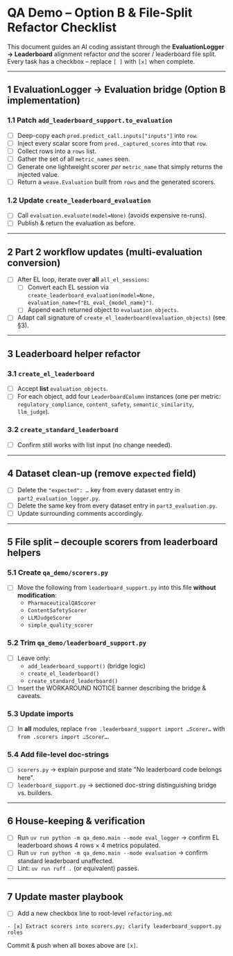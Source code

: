 # QA Demo – Option B & File-Split Refactor Checklist

This document guides an AI coding assistant through the **EvaluationLogger → Leaderboard** alignment refactor *and* the scorer / leaderboard file split.  Every task has a checkbox – replace `[ ]` with `[x]` when complete.

---

## 1  EvaluationLogger → Evaluation bridge (Option B implementation)

### 1.1  Patch `add_leaderboard_support.to_evaluation`

- [ ] Deep-copy each `pred.predict_call.inputs["inputs"]` into `row`.
- [ ] Inject every scalar score from `pred._captured_scores` into that `row`.
- [ ] Collect rows into a `rows` list.
- [ ] Gather the set of all `metric_names` seen.
- [ ] Generate one lightweight scorer *per* `metric_name` that simply returns the injected value.
- [ ] Return a `weave.Evaluation` built from `rows` and the generated scorers.

### 1.2  Update `create_leaderboard_evaluation`

- [ ] Call `evaluation.evaluate(model=None)` (avoids expensive re-runs).
- [ ] Publish & return the evaluation as before.

---

## 2  Part 2 workflow updates (multi-evaluation conversion)

- [ ] After EL loop, iterate over **all** `all_el_sessions`:
  - [ ] Convert each EL session via `create_leaderboard_evaluation(model=None, evaluation_name=f"EL_eval_{model_name}")`.
  - [ ] Append each returned object to `evaluation_objects`.
- [ ] Adapt call signature of `create_el_leaderboard(evaluation_objects)` (see §3).

---

## 3  Leaderboard helper refactor

### 3.1  `create_el_leaderboard`

- [ ] Accept **list** `evaluation_objects`.
- [ ] For each object, add four `LeaderboardColumn` instances (one per metric: `regulatory_compliance`, `content_safety`, `semantic_similarity`, `llm_judge`).

### 3.2  `create_standard_leaderboard`

- [ ] Confirm still works with list input (no change needed).

---

## 4  Dataset clean-up (remove `expected` field)

- [ ] Delete the `"expected": …` key from every dataset entry in `part2_evaluation_logger.py`.
- [ ] Delete the same key from every dataset entry in `part3_evaluation.py`.
- [ ] Update surrounding comments accordingly.

---

## 5  File split – decouple scorers from leaderboard helpers

### 5.1  Create `qa_demo/scorers.py`

- [ ] Move the following from `leaderboard_support.py` into this file **without modification**:
  - `PharmaceuticalQAScorer`
  - `ContentSafetyScorer`
  - `LLMJudgeScorer`
  - `simple_quality_scorer`

### 5.2  Trim `qa_demo/leaderboard_support.py`

- [ ] Leave only:
  - `add_leaderboard_support()` (bridge logic)
  - `create_el_leaderboard()`
  - `create_standard_leaderboard()`
- [ ] Insert the WORKAROUND NOTICE banner describing the bridge & caveats.

### 5.3  Update imports

- [ ] In **all** modules, replace `from .leaderboard_support import …Scorer…` with `from .scorers import …Scorer…`.

### 5.4  Add file-level doc-strings

- [ ] `scorers.py` → explain purpose and state "No leaderboard code belongs here".
- [ ] `leaderboard_support.py` → sectioned doc-string distinguishing bridge vs. builders.

---

## 6  House-keeping & verification

- [ ] Run `uv run python -m qa_demo.main --mode eval_logger` → confirm EL leaderboard shows 4 rows × 4 metrics populated.
- [ ] Run `uv run python -m qa_demo.main --mode evaluation` → confirm standard leaderboard unaffected.
- [ ] Lint: `uv run ruff .` (or equivalent) passes.

---

## 7  Update master playbook

- [ ] Add a new checkbox line to root-level `refactoring.md`:

```
- [x] Extract scorers into scorers.py; clarify leaderboard_support.py roles
```

Commit & push when all boxes above are `[x]`. 